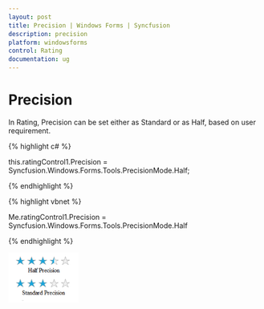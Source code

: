 ```yaml
---
layout: post
title: Precision | Windows Forms | Syncfusion
description: precision
platform: windowsforms
control: Rating  
documentation: ug
---
```


# Precision

In Rating, Precision can be set either as Standard or as Half, based on user requirement.

{% highlight c# %}

this.ratingControl1.Precision = Syncfusion.Windows.Forms.Tools.PrecisionMode.Half;

{% endhighlight %}

{% highlight vbnet %}

Me.ratingControl1.Precision = Syncfusion.Windows.Forms.Tools.PrecisionMode.Half

{% endhighlight %}

![](Precision_images/Precision_img1.png)



